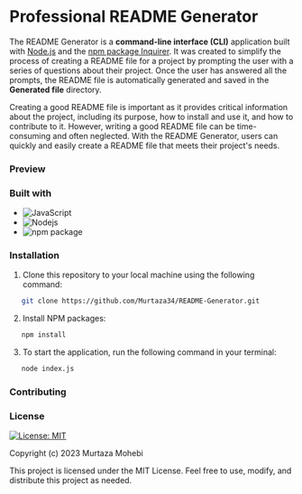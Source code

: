 # Professional README Generator

The README Generator is a **command-line interface (CLI)** application built with [Node.js](https://nodejs.org/en/) and the [npm package Inquirer](https://www.npmjs.com/package/inquirer). It was created to simplify the process of creating a README file for a project by prompting the user with a series of questions about their project. Once the user has answered all the prompts, the README file is automatically generated and saved in the **Generated file** directory.

Creating a good README file is important as it provides critical information about the project, including its purpose, how to install and use it, and how to contribute to it. However, writing a good README file can be time-consuming and often neglected. With the README Generator, users can quickly and easily create a README file that meets their project's needs.

### Preview
### Built with

* ![JavaScript](https://img.shields.io/badge/JavaScript-323330?style=for-the-badge&logo=javascript&logoColor=F7DF1E)
* ![Nodejs](https://img.shields.io/badge/Node.js-339933?style=for-the-badge&logo=nodedotjs&logoColor=white)
* ![npm package](https://img.shields.io/badge/npm-CB3837?style=for-the-badge&logo=npm&logoColor=white)

### Installation

1. Clone this repository to your local machine using the following command:

```sh
   git clone https://github.com/Murtaza34/README-Generator.git
```

2. Install NPM packages:

```sh
   npm install
```

3. To start the application, run the following command in your terminal:

```sh
   node index.js
```

### Contributing

### License

[![License: MIT](https://img.shields.io/badge/License-MIT-yellow.svg)](https://opensource.org/licenses/MIT)


Copyright (c) 2023 Murtaza Mohebi

This project is licensed under the MIT License. Feel free to use, modify, and distribute this project as needed.

